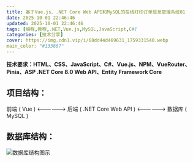 ```yaml
---
title: 基于Vue.js、.NET Core Web API和MySQL的在线打印订单信息管理系统01
date: 2025-10-01 22:46:46
updated: 2025-10-01 22:46:46
tags: [编程,教程,.NET,Vue.js,MySQL,JavaScript,C#]
categories: [技术分享]
cover: https://img.cdn1.vip/i/68dd44d469631_1759331540.webp
main_color: "#133667"
---
```


**技术要求：HTML、CSS、JavaScript、C#、Vue.js、NPM、VueRouter、Pinia、ASP .NET Core 8.0 Web API、Entity Framework Core**

## 项目结构：

前端 ( Vue )  <------> 后端 ( .NET Core Web API )  <------> 数据库 ( MySQL )



## 数据库结构：

![数据库结构图示](https://img.cdn1.vip/i/68de1cde0a596_1759386846.webp)
